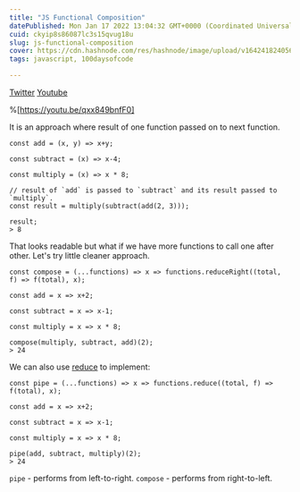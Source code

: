 ```yaml
---
title: "JS Functional Composition"
datePublished: Mon Jan 17 2022 13:04:32 GMT+0000 (Coordinated Universal Time)
cuid: ckyip8s86087lc3s15qvug18u
slug: js-functional-composition
cover: https://cdn.hashnode.com/res/hashnode/image/upload/v1642418240560/Fp0N4jUQD.png
tags: javascript, 100daysofcode

---
```


[Twitter](https://twitter.com/urstrulyvishwak/status/1483063814300254208?s=20) [Youtube](https://youtu.be/qxx849bnfF0)


%[https://youtu.be/qxx849bnfF0]


It is an approach where result of one function passed on to next function.

```
const add = (x, y) => x+y;

const subtract = (x) => x-4;

const multiply = (x) => x * 8;

// result of `add` is passed to `subtract` and its result passed to `multiply`.
const result = multiply(subtract(add(2, 3)));

result;
> 8
```
That looks readable but what if we have more functions to call one after other.
Let's try little cleaner approach.

```
const compose = (...functions) => x => functions.reduceRight((total, f) => f(total), x);

const add = x => x+2;

const subtract = x => x-1;

const multiply = x => x * 8;

compose(multiply, subtract, add)(2);
> 24
```

We can also use  [reduce](https://vkglobal.hashnode.dev/js-reduce)  to implement:

```
const pipe = (...functions) => x => functions.reduce((total, f) => f(total), x);

const add = x => x+2;

const subtract = x => x-1;

const multiply = x => x * 8;

pipe(add, subtract, multiply)(2);
> 24
```

`pipe` - performs from left-to-right.
`compose` - performs from right-to-left.